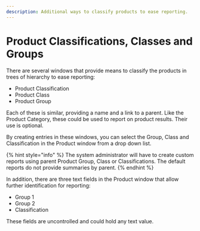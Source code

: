 ```yaml
---
description: Additional ways to classify products to ease reporting.
---
```


# Product Classifications, Classes and Groups

There are several windows that provide means to classify the products in trees of hierarchy to ease reporting:

* Product Classification
* Product Class
* Product Group

Each of these is similar, providing a name and a link to a parent.  Like the Product Category, these could be used to report on product results. Their use is optional.

By creating entries in these windows, you can select the Group, Class and Classification in the Product window from a drop down list.

{% hint style="info" %}
The system administrator will have to create custom reports using parent Product Group, Class or Classifications.  The default reports do not provide summaries by parent.
{% endhint %}

In addition, there are three text fields in the Product window that allow further identification for reporting:

* Group 1
* Group 2
* Classification

These fields are uncontrolled and could hold any text value.

